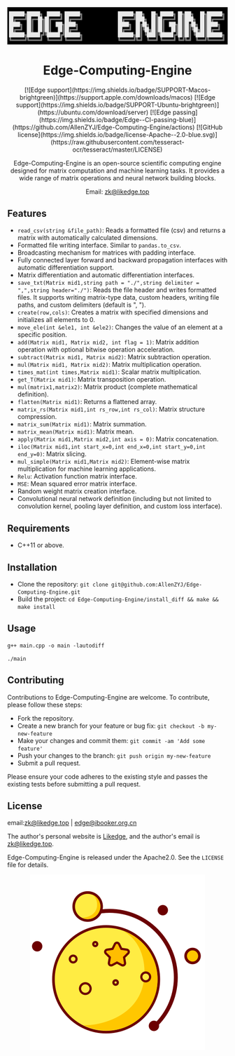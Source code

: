 <div align=center><img src="picture/image-20200418210521131.png" alt="image-20200418210521131"  /></div>

<div align=center><h1>Edge-Computing-Engine</h1></div>

<div align=center>
[![Edge support](https://img.shields.io/badge/SUPPORT-Macos-brightgreen)](https://support.apple.com/downloads/macos)
[![Edge support](https://img.shields.io/badge/SUPPORT-Ubuntu-brightgreen)](https://ubuntu.com/download/server)
[![Edge passing](https://img.shields.io/badge/Edge--CI-passing-blue)](https://github.com/AllenZYJ/Edge-Computing-Engine/actions)
[![GitHub license](https://img.shields.io/badge/license-Apache--2.0-blue.svg)](https://raw.githubusercontent.com/tesseract-ocr/tesseract/master/LICENSE)

Edge-Computing-Engine is an open-source scientific computing engine designed for matrix computation and machine learning tasks. It provides a wide range of matrix operations and neural network building blocks.

Email: zk@likedge.top

</div>

## Features

- `read_csv(string &file_path)`: Reads a formatted file (csv) and returns a matrix with automatically calculated dimensions.
- Formatted file writing interface. Similar to `pandas.to_csv`.
- Broadcasting mechanism for matrices with padding interface.
- Fully connected layer forward and backward propagation interfaces with automatic differentiation support.
- Matrix differentiation and automatic differentiation interfaces.
- `save_txt(Matrix mid1,string path = "./",string delimiter = ",",string header="./")`: Reads the file header and writes formatted files. It supports writing matrix-type data, custom headers, writing file paths, and custom delimiters (default is ", ").
- `create(row,cols)`: Creates a matrix with specified dimensions and initializes all elements to 0.
- `move_ele(int &ele1, int &ele2)`: Changes the value of an element at a specific position.
- `add(Matrix mid1, Matrix mid2, int flag = 1)`: Matrix addition operation with optional bitwise operation acceleration.
- `subtract(Matrix mid1, Matrix mid2)`: Matrix subtraction operation.
- `mul(Matrix mid1, Matrix mid2)`: Matrix multiplication operation.
- `times_mat(int times,Matrix mid1)`: Scalar matrix multiplication.
- `get_T(Matrix mid1)`: Matrix transposition operation.
- `mul(matrix1,matrix2)`: Matrix product (complete mathematical definition).
- `flatten(Matrix mid1)`: Returns a flattened array.
- `matrix_rs(Matrix mid1,int rs_row,int rs_col)`: Matrix structure compression.
- `matrix_sum(Matrix mid1)`: Matrix summation.
- `matrix_mean(Matrix mid1)`: Matrix mean.
- `apply(Matrix mid1,Matrix mid2,int axis = 0)`: Matrix concatenation.
- `iloc(Matrix mid1,int start_x=0,int end_x=0,int start_y=0,int end_y=0)`: Matrix slicing.
- `mul_simple(Matrix mid1,Matrix mid2)`: Element-wise matrix multiplication for machine learning applications.
- `Relu`: Activation function matrix interface.
- `MSE`: Mean squared error matrix interface.
- Random weight matrix creation interface.
- Convolutional neural network definition (including but not limited to convolution kernel, pooling layer definition, and custom loss interface).

## Requirements

- C++11 or above.

## Installation

- Clone the repository: `git clone git@github.com:AllenZYJ/Edge-Computing-Engine.git`
- Build the project: `cd Edge-Computing-Engine/install_diff && make && make install`

## Usage


```shell
g++ main.cpp -o main -lautodiff
```

```shell
./main
```

## Contributing

Contributions to Edge-Computing-Engine are welcome. To contribute, please follow these steps:

- Fork the repository.
- Create a new branch for your feature or bug fix: `git checkout -b my-new-feature`
- Make your changes and commit them: `git commit -am 'Add some feature'`
- Push your changes to the branch: `git push origin my-new-feature`
- Submit a pull request.

Please ensure your code adheres to the existing style and passes the existing tests before submitting a pull request.

## License

email:zk@likedge.top | edge@ibooker.org.cn

The author's personal website is [Likedge](http://likedge.top/), and the author's email is zk@likedge.top.

Edge-Computing-Engine is released under the Apache2.0. See the `LICENSE` file for details.


<div align = center><img src = './picture/星月.svg'></div>

